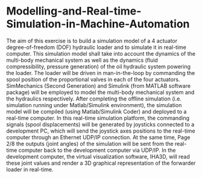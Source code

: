 # Modelling-and-Real-time-Simulation-in-Machine-Automation
The aim of this exercise is to build a simulation model of a 4 actuator degree-of-freedom (DOF) hydraulic loader and to simulate it in real-time computer. This simulation model shall take into account the dynamics of the multi-body mechanical system as well as the dynamics (fluid compressibility, pressure generation) of the oil hydraulic system powering the loader. The loader will be driven in man-in-the-loop by commanding the spool position of the proportional valves in each of the four actuators. SimMechanics (Second Generation) and Simulink (from MATLAB software package) will be employed to model the multi-body mechanical system and the hydraulics respectively. After completing the offline simulation (i.e. simulation running under Matlab/Simulink environment), the simulation model will be compiled (using Matlab/Simulink Coder) and deployed to a real-time computer. In this real-time simulation platform, the commanding signals (spool displacements) will be generated by joysticks connected to a development PC, which will send the joystick axes positions to the real-time computer through an Ethernet UDP/IP connection. At the same time,   Page 2/8  the outputs (joint angles) of the simulation will be sent from the real-time computer back to the development computer via UDP/IP. In the development computer, the virtual visualization software, IHA3D, will read these joint values and render a 3D graphical representation of the forwarder loader in real-time.
